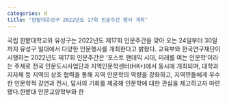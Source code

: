 ```yaml
---
categories: d
title: "한밭대유성구 2022년도 17회 인문주간 행사 개최"
---
```

국립 한밭대학교와 유성구는 2022년도 제17회 인문주간을 맞아 오는 24일부터 30일까지 유성구 일대에서 다양한 인문행사를 개최한다고 밝혔다. 교육부와 한국연구재단이 시행하는 2022년도 제17회 인문주간은 ‘포스트 팬데믹 시대, 미래를 여는 인문학’이라는 주제로 전국 인문도시사업단과 지역인문학센터(HK+)에서 동시에 개최되며, 대학과 지자체 등 지역의 상호 협력을 통해 지역 인문학의 역량을 강화하고, 지역민들에게 우수한 인문학적 강연과 전시, 답사의 기회를 제공해 인문학에 대한 관심을 제고하고자 마련됐다.한밭대 인문교양학부와 한